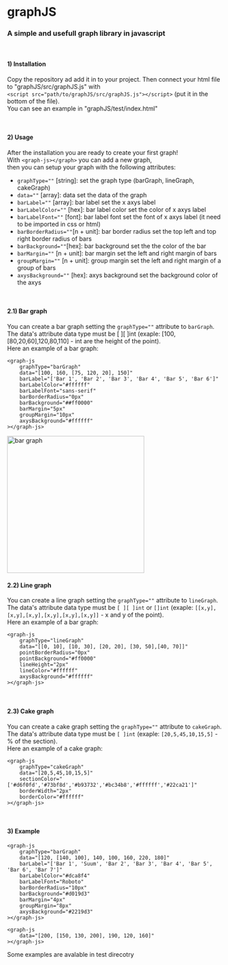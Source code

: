 # graphJS

### A simple and usefull graph library in javascript

<br>

#### 1) Installation

Copy the repository ad add it in to your project. Then connect your html file to "graphJS/src/graphJS.js" with <br>
```<script src="path/to/graphJS/src/graphJS.js"></script>``` (put it in the bottom of the file). <br>
You can see an example in "graphJS/test/index.html"

<br>

#### 2) Usage

After the installation you are ready to create your first graph! <br>
With ```<graph-js></graph>``` you can add a new graph, <br>
then you can setup your graph with the following attributes:
- ```graphType=""``` [string]: set the graph type (barGraph, lineGraph, cakeGraph)
- ```data=""``` [array]: data set the data of the graph
- ```barLabel=""``` [array]: bar label set the x axys label
- ```barLabelColor=""``` [hex]: bar label color set the color of x axys label
- ```barLabelFont=""``` [font]: bar label font set the font of x axys label (it need to be imported in css or html)
- ```barBorderRadius=""```[n + unit]: bar border radius set the top left and top right border radius of bars
- ```barBackground=""```[hex]: bar background set the the color of the bar
- ```barMargin=""``` [n + unit]: bar margin set the left and right margin of bars
- ```groupMargin=""``` [n + unit]: group margin set the left and right margin of a group of bars
- ```axysBackground=""``` [hex]: axys background set the background color of the axys

<br>

#### 2.1) Bar graph

You can create a bar graph setting the ```graphType=""``` attribute to ```barGraph```. <br>
The data's attribute data type must be [ ][ ]int (exaple: [100,[80,20,60],120,80,110] - int are the height of the point). <br>
Here an example of a bar graph: <br>

```
<graph-js
    graphType="barGraph"
    data="[100, 160, [75, 120, 20], 150]"
    barLabel="['Bar 1', 'Bar 2', 'Bar 3', 'Bar 4', 'Bar 5', 'Bar 6']"
    barLabelColor="#ffffff"
    barLabelFont="sans-serif"
    barBorderRadius="0px"
    barBackground="##ff0000"
    barMargin="5px"
    groupMargin="10px"
    axysBackground="#ffffff"
></graph-js>
```

<img src="https://github.com/s3rgi0s/graphJS/blob/main/img/1.png?raw=true" alt="bar graph" style="width:320px;"/>

<br>

#### 2.2) Line graph

You can create a line graph setting the ```graphType=""``` attribute to ```lineGraph```. <br>
The data's attribute data type must be ```[ ][ ]int``` or ```[]int``` (exaple: ```[[x,y],[x,y],[x,y],[x,y],[x,y],[x,y]]``` - x and y of the point). <br>
Here an example of a bar graph: <br>
```
<graph-js
    graphType="lineGraph"
    data="[[0, 10], [10, 30], [20, 20], [30, 50],[40, 70]]"
    pointBorderRadius="0px"
    pointBackground="#ff0000"
    lineHeight="2px"
    lineColor="#ffffff"
    axysBackground="#ffffff"
></graph-js>
```

<br>

#### 2.3) Cake graph

You can create a cake graph setting the ```graphType=""``` attribute to ```cakeGraph```. <br>
The data's attribute data type must be ```[ ]int``` (exaple: ```[20,5,45,10,15,5]``` - % of the section). <br>
Here an example of a cake graph: <br>
```
<graph-js
    graphType="cakeGraph"
    data="[20,5,45,10,15,5]"
    sectionColor="['#d6f0fd','#73bf8d','#b93732','#bc34b8','#ffffff','#22ca21']"
    borderWidth="2px"
    borderColor="#ffffff"
></graph-js>
```

<br>

#### 3) Example

```
<graph-js
    graphType="barGraph"
    data="[120, [140, 100], 140, 100, 160, 220, 180]"
    barLabel="['Bar 1', 'Suum', 'Bar 2', 'Bar 3', 'Bar 4', 'Bar 5', 'Bar 6', 'Bar 7']"
    barLabelColor="#dca8f4"
    barLabelFont="Roboto"
    barBorderRadius="10px"
    barBackground="#d019d3"
    barMargin="4px"
    groupMargin="8px"
    axysBackground="#2219d3"
></graph-js>
```
```
<graph-js
    data="[200, [150, 130, 200], 190, 120, 160]"
></graph-js>
```

Some examples are avalable in test direcotry
